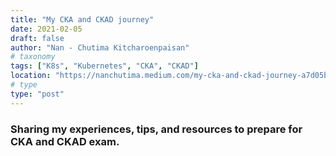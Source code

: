 ```yaml
---
title: "My CKA and CKAD journey"
date: 2021-02-05
draft: false
author: "Nan - Chutima Kitcharoenpaisan"
# taxonomy
tags: ["K8s", "Kubernetes", "CKA", "CKAD"]
location: "https://nanchutima.medium.com/my-cka-and-ckad-journey-a7d05bde8da7"
# type
type: "post"
---
```


### Sharing my experiences, tips, and resources to prepare for CKA and CKAD exam. 

